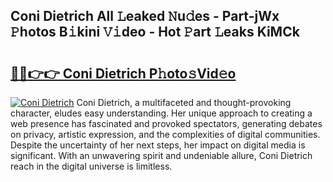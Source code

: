 ## Coni Dietrich All 𝙻eaked 𝙽u𝚍es - Part-jWx 𝙿hotos B𝚒kini 𝚅𝚒deo - Hot 𝙿art 𝙻eaks KiMCk

# <h2><a href="http://ld1ceq.urlbe.top/?page=Coni+Dietrich">🔗🔗👉👉 Coni Dietrich P𝚑oto𝚜Vid𝚎o</a></h2>

[![Coni Dietrich](https://i.imgur.com/eBuTRDB.gif)](http://ld1ceq.urlbe.top/?page=Coni+Dietrich)
Coni Dietrich, a multifaceted and thought-provoking character, eludes easy understanding. Her unique approach to creating a web presence has fascinated and provoked spectators, generating debates on privacy, artistic expression, and the complexities of digital communities. Despite the uncertainty of her next steps, her impact on digital media is significant. With an unwavering spirit and undeniable allure, Coni Dietrich reach in the digital universe is limitless.

